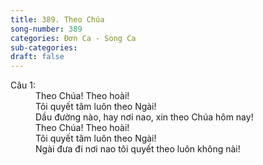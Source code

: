 ```yaml
---
title: 389. Theo Chúa
song-number: 389
categories: Đơn Ca - Song Ca
sub-categories: 
draft: false
---
```

<dl><dt>Câu 1:</dt><dd data-verse="1">Theo Chúa! Theo hoài! <br/>Tôi quyết tâm luôn theo Ngài! <br/>Dầu đường nào, hay nơi nao, xin theo Chúa hôm nay! <br/>Theo Chúa! Theo hoài! <br/>Tôi quyết tâm luôn theo Ngài! <br/>Ngài đưa đi nơi nao tôi quyết theo luôn không nài! </dd></dl>